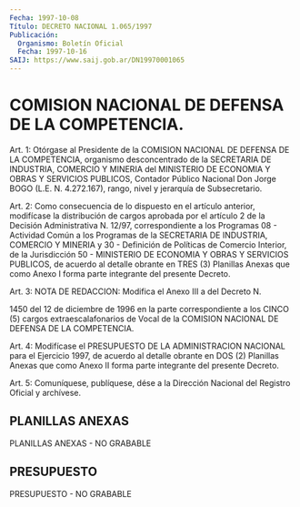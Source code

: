 ```yaml
---
Fecha: 1997-10-08
Título: DECRETO NACIONAL 1.065/1997
Publicación:
  Organismo: Boletín Oficial
  Fecha: 1997-10-16
SAIJ: https://www.saij.gob.ar/DN19970001065
---
```

# COMISION NACIONAL DE DEFENSA DE LA COMPETENCIA.

<a id="1"></a>
Art.  1:  Otórgase  al Presidente de la COMISION NACIONAL  DE DEFENSA  DE  LA  COMPETENCIA,    organismo   desconcentrado  de  la SECRETARIA  DE  INDUSTRIA,  COMERCIO  Y MINERIA del  MINISTERIO  DE ECONOMIA Y OBRAS Y SERVICIOS PUBLICOS,  Contador  Público  Nacional Don  Jorge  BOGO  (L.E. N. 4.272.167), rango, nivel y jerarquía  de Subsecretario.

<a id="2"></a>
Art. 2: Como consecuencia de lo dispuesto en el artículo anterior, modifícase la distribución  de cargos aprobada por el artículo 2 de la Decisión Administrativa N. 12/97, correspondiente a los Programas 08 - Actividad Común a los Programas de la SECRETARIA DE INDUSTRIA, COMERCIO  Y  MINERIA y 30 - Definición  de  Políticas  de  Comercio Interior, de la  Jurisdicción 50 - MINISTERIO DE ECONOMIA Y OBRAS Y SERVICIOS PUBLICOS,  de  acuerdo  al  detalle  obrante  en TRES (3) Planillas  Anexas  que  como  Anexo  I  forma parte integrante  del presente Decreto.

<a id="3"></a>
Art. 3: NOTA DE REDACCION: Modifica el Anexo III a del Decreto N.

1450 del 12 de diciembre de 1996 en la parte correspondiente a los CINCO (5) cargos extraescalafonarios de Vocal de la COMISION NACIONAL DE DEFENSA DE LA COMPETENCIA.

<a id="4"></a>
Art. 4: Modifícase  el  PRESUPUESTO  DE LA ADMINISTRACION NACIONAL para el Ejercicio 1997, de acuerdo al detalle  obrante  en  DOS (2) Planillas  Anexas  que  como  Anexo  II  forma parte integrante del presente Decreto.

<a id="5"></a>
Art. 5: Comuníquese, publíquese, dése a la  Dirección Nacional del Registro  Oficial y archívese.

## PLANILLAS ANEXAS

<a id="1"></a>
PLANILLAS ANEXAS - NO GRABABLE

## PRESUPUESTO

<a id="1"></a>
PRESUPUESTO - NO GRABABLE